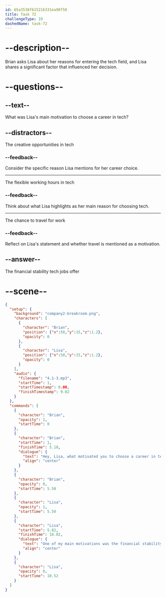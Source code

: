 ```yaml
---
id: 65a3538f615216331ea90f58
title: Task 72
challengeType: 19
dashedName: task-72
---
```


<!-- (Audio) Brian: Hey Lisa, what motivated you to choose a career in tech? Lisa: One of my main motivations was the financial stability that tech jobs can provide. -->

# --description--

Brian asks Lisa about her reasons for entering the tech field, and Lisa shares a significant factor that influenced her decision.

# --questions--

## --text--

What was Lisa's main motivation to choose a career in tech?

## --distractors--

The creative opportunities in tech

### --feedback--

Consider the specific reason Lisa mentions for her career choice.

---

The flexible working hours in tech

### --feedback--

Think about what Lisa highlights as her main reason for choosing tech.

---

The chance to travel for work

### --feedback--

Reflect on Lisa's statement and whether travel is mentioned as a motivation.

## --answer--

The financial stability tech jobs offer

# --scene--

```json
{
  "setup": {
    "background": "company2-breakroom.png",
    "characters": [
      {
        "character": "Brian",
        "position": {"x":50,"y":15,"z":1.2},
        "opacity": 0
      },
      {
        "character": "Lisa",
        "position": {"x":50,"y":15,"z":1.2},
        "opacity": 0
      }
    ],
    "audio": {
      "filename": "4.1-3.mp3",
      "startTime": 1,
      "startTimestamp": 0.00,
      "finishTimestamp": 9.02
    }
  },
  "commands": [
    {
      "character": "Brian",
      "opacity": 1,
      "startTime": 0
    },
    {
      "character": "Brian",
      "startTime": 1,
      "finishTime": 5.18,
      "dialogue": {
        "text": "Hey, Lisa, what motivated you to choose a career in tech?",
        "align": "center"
      }
    },
    {
      "character": "Brian",
      "opacity": 0,
      "startTime": 5.50
    },
    {
      "character": "Lisa",
      "opacity": 1,
      "startTime": 5.50
    },
    {
      "character": "Lisa",
      "startTime": 5.82,
      "finishTime": 10.02,
      "dialogue": {
        "text": "One of my main motivations was the financial stability that tech jobs can provide.",
        "align": "center"
      }
    },
    {
      "character": "Lisa",
      "opacity": 0,
      "startTime": 10.52
    }
  ]
}
```

